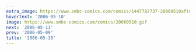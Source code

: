 ```yaml
---
extra_image: https://www.smbc-comics.com/comics/1447782737-20060510after.png
hovertext: '2006-05-10'
image: https://www.smbc-comics.com/comics/20060510.gif
next: '2006-05-11'
prev: '2006-05-09'
title: '2006-05-10'
---
```

